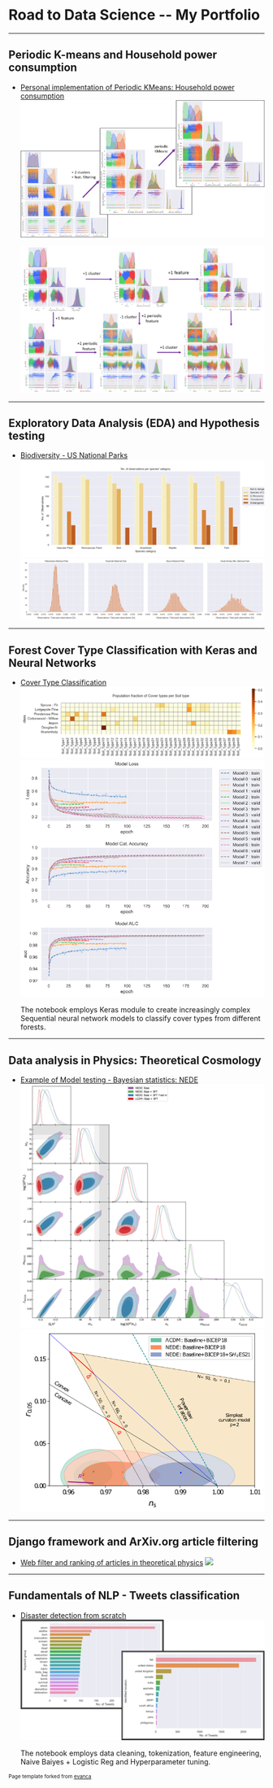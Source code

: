 # Road to Data Science -- My Portfolio

---

## Periodic K-means and Household power consumption

- [Personal implementation of Periodic KMeans: Household power consumption](https://github.com/juan-s-cruz/DS-portfolio/blob/main/household_power%20clustering/household_power-KMeans-scikit.ipynb)
  <img src="images/household_power/portfolio1.png?raw=true"/>

  <img src="images/household_power/portfolio2.png?raw=true"/>

---

## Exploratory Data Analysis (EDA) and Hypothesis testing

- [Biodiversity - US National Parks](https://github.com/juan-s-cruz/DS-portfolio/blob/main/biodiversity/biodiversity.ipynb)
  <img src="images/biodiversity/bioDemo1.jpg?raw=true"/>
  <img src="images/biodiversity/bioDemo2.jpg?raw=true"/>

---

## Forest Cover Type Classification with Keras and Neural Networks

- [Cover Type Classification](https://github.com/juan-s-cruz/DS-portfolio/blob/main/cover_types_DeepLearning/CoverType-classification.ipynb)
  <img src="images/cover_types_classif/soiltypes.png?raw=true"/>
  <img src="images/cover_types_classif/model_comp.jpeg?raw=true"/>
  
  The notebook employs Keras module to create increasingly complex Sequential neural network models to classify cover types from different forests.

---

## Data analysis in Physics: Theoretical Cosmology

- [Example of Model testing - Bayesian statistics: NEDE](https://doi.org/10.1088/1475-7516/2023/02/041)
  <img src="images/hubbleTensionS8article/sample_triangle_bayes.png?raw=true"/>
  <img src="images/hubbleTensionS8article/r_ns_plot.png?raw=true"/>

---

## Django framework and ArXiv.org article filtering

- [Web filter and ranking of articles in theoretical physics](https://github.com/juan-s-cruz/arxivFilterX)
  <img src="images/arxivFilterDjango/webFilterCombined.png?raw=true"/>

---

## Fundamentals of NLP - Tweets classification

- [Disaster detection from scratch](https://www.kaggle.com/code/juansroadtodata/twitting-disasters)
  <img src="images/twittingDisasters/thumbnailTweets.png?raw=true"/>
  
  The notebook employs data cleaning, tokenization, feature engineering, Naive Baiyes + Logistic Reg and Hyperparameter tuning.
  

<p style="font-size:10px">Page template forked from <a href="https://github.com/evanca/quick-portfolio">evanca</a></p>
<!-- Remove above link if you don't want to attribute -->
